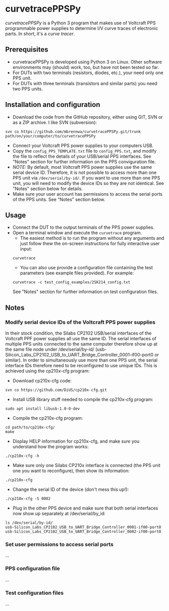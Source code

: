 # curvetracePPSPy
*curvetracePPSPy* is a Python 3 program that makes use of Voltcraft PPS programmable power supplies to determine I/V curve traces of electronic parts. In short, it's a *curve tracer*.

## Prerequisites
* curvetracePPSPy is developed using Python 3 on Linux. Other software environments may (should) work, too, but have not been tested so far.
* For DUTs with two terminals (resistors, diodes, etc.), your need only one PPS unit.
* For DUTs with three terminals (transistors and similar parts) you need two PPS units.

## Installation and configuration
* Download the code from the GitHub repository, either using GIT, SVN or as a ZIP archive.
I like SVN (subversion):
```
svn co https://github.com/mbrennwa/curvetracePPSPy.git/trunk path/on/your/computer/to/curvetracePPSPy
```
* Connect your Voltcraft PPS power supplies to your computers USB.
* Copy the `config_PPS_TEMPLATE.txt` file to `config_PPS.txt`, and modify the file to reflect the details of your USB/serial PPS interfaces. See "Notes" section for further information on the PPS conviguration file.
* *NOTE:* By default, most Voltcraft PPS power supplies use the same serial device ID. Therefore, it is not possible to access more than one PPS unit via `/dev/serial/by-id/`. If you want to use more than one PPS unit, you will need to modify the device IDs so they are not identical. See "Notes" section below for details.
* Make sure your user account has permissions to access the serial ports of the PPS units. See "Notes" section below.

## Usage
* Connect the DUT to the output terminals of the PPS power supplies.
* Open a terminal window and execute the `curvetrace` program.
  * The easiest method is to run the program without any arguments and just follow thew the on-screen instructions for fully interactive user input:
  ```
  curvetrace
  ```
  * You can also use provide a configuration file containing the test parameters (see example files provided). For example:
  ```
  curvetrace -c test_config_examples/2SK214_config.txt
  ```
  See "Notes" section for further information on test configuration files.

## Notes

### Modify serial device IDs of the Voltcraft PPS power supplies
In their stock condition, the Silabs CP2102 USB/serial interfaces of the Voltcraft PPF power supplies all use the same ID. The serial interfaces of multiple PPS units connected to the same computer therefore show up at the same file node under /dev/serial/by-id/ (usb-Silicon_Labs_CP2102_USB_to_UART_Bridge_Controller_0001-if00-port0 or similar). In order to simultaneously use more than one PPS unit, the serial interface IDs therefore need to be reconfigured to use unique IDs. This is achieved using the cp210x-cfg program:

* Download cp210x-cfg code:
```
svn co https://github.com/DiUS/cp210x-cfg.git
```

* Install USB library stuff needed to compile the cp210x-cfg program:
```
sudo apt install libusb-1.0-0-dev 
```

* Compile the cp210x-cfg program:
```
cd path/to/cp210x-cfg/
make
```

* Display HELP information for cp210x-cfg, and make *sure* you understand how the program works:
```
./cp210x-cfg -h
```

* Make sure only one Silabs CP210x interface is connected (the PPS unit one you want to reconfigure), then show its information:
```
./cp210x-cfg
```

* Change the serial ID of the device (don't mess this up!):
```
./cp210x-cfg -S 0002
```

* Plug in the other PPS device and make sure that both serial interfaces now show up separately at /dev/serial/by_id:
```
ls /dev/serial/by-id/
usb-Silicon_Labs_CP2102_USB_to_UART_Bridge_Controller_0001-if00-port0
usb-Silicon_Labs_CP2102_USB_to_UART_Bridge_Controller_0002-if00-port0
```

### Set user permissions to access serial ports
...

### PPS configuration file
...

### Test configuration files
...
